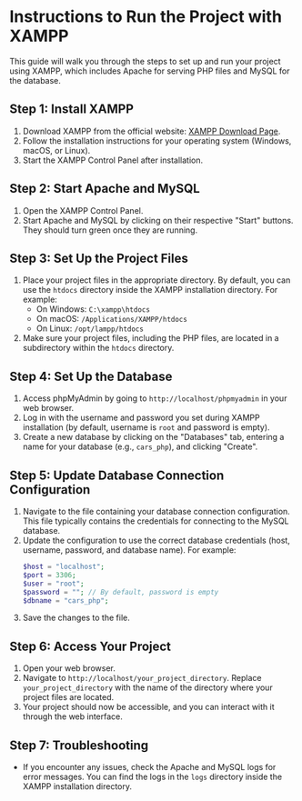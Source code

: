 # Instructions to Run the Project with XAMPP

This guide will walk you through the steps to set up and run your project using XAMPP, which includes Apache for serving PHP files and MySQL for the database.

## Step 1: Install XAMPP

1. Download XAMPP from the official website: [XAMPP Download Page](https://www.apachefriends.org/index.html).
2. Follow the installation instructions for your operating system (Windows, macOS, or Linux).
3. Start the XAMPP Control Panel after installation.

## Step 2: Start Apache and MySQL

1. Open the XAMPP Control Panel.
2. Start Apache and MySQL by clicking on their respective "Start" buttons. They should turn green once they are running.

## Step 3: Set Up the Project Files

1. Place your project files in the appropriate directory. By default, you can use the `htdocs` directory inside the XAMPP installation directory. For example:
   - On Windows: `C:\xampp\htdocs`
   - On macOS: `/Applications/XAMPP/htdocs`
   - On Linux: `/opt/lampp/htdocs`
2. Make sure your project files, including the PHP files, are located in a subdirectory within the `htdocs` directory.

## Step 4: Set Up the Database

1. Access phpMyAdmin by going to `http://localhost/phpmyadmin` in your web browser.
2. Log in with the username and password you set during XAMPP installation (by default, username is `root` and password is empty).
3. Create a new database by clicking on the "Databases" tab, entering a name for your database (e.g., `cars_php`), and clicking "Create".

## Step 5: Update Database Connection Configuration

1. Navigate to the file containing your database connection configuration. This file typically contains the credentials for connecting to the MySQL database.
2. Update the configuration to use the correct database credentials (host, username, password, and database name). For example:
   ```php
   $host = "localhost";
   $port = 3306;
   $user = "root";
   $password = ""; // By default, password is empty
   $dbname = "cars_php";
   ```
3. Save the changes to the file.


## Step 6: Access Your Project

1. Open your web browser.
2. Navigate to `http://localhost/your_project_directory`. Replace `your_project_directory` with the name of the directory where your project files are located.
3. Your project should now be accessible, and you can interact with it through the web interface.

## Step 7: Troubleshooting

- If you encounter any issues, check the Apache and MySQL logs for error messages. You can find the logs in the `logs` directory inside the XAMPP installation directory.

```